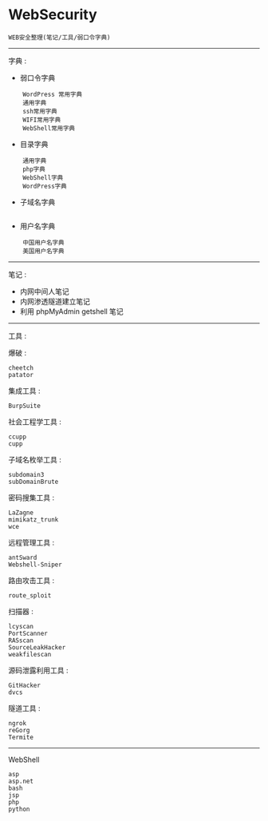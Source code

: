 # WebSecurity
```
WEB安全整理(笔记/工具/弱口令字典)
```

---

字典 :

* 弱口令字典
```
    WordPress 常用字典
    通用字典
    ssh常用字典
    WIFI常用字典
    WebShell常用字典
```
* 目录字典
```
    通用字典
    php字典
    WebShell字典
    WordPress字典
```
* 子域名字典
```
```
* 用户名字典
```
    中国用户名字典
    美国用户名字典
```

---

笔记 : 

* 内网中间人笔记
* 内网渗透隧道建立笔记
* 利用 phpMyAdmin getshell 笔记

---

工具 : 

爆破 : 
```
cheetch
patator
```

集成工具 : 
```
BurpSuite
```

社会工程学工具 : 
```
ccupp
cupp
```

子域名枚举工具 : 
```
subdomain3
subDomainBrute
```

密码搜集工具 : 
```
LaZagne
mimikatz_trunk
wce
```

远程管理工具 : 
```
antSward
Webshell-Sniper
```

路由攻击工具 : 
```
route_sploit
```

扫描器 : 
```
lcyscan
PortScanner
RASscan
SourceLeakHacker
weakfilescan
```

源码泄露利用工具 : 
```
GitHacker
dvcs
```

隧道工具 : 
```
ngrok
reGorg
Termite
```
---

WebShell
```
asp
asp.net
bash
jsp
php
python
```
